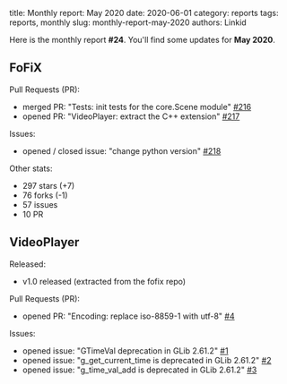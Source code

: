 title: Monthly report: May 2020
date: 2020-06-01
category: reports
tags: reports, monthly
slug: monthly-report-may-2020
authors: Linkid

Here is the monthly report **#24**. You'll find some updates for **May 2020**.


## FoFiX

Pull Requests (PR):

- merged PR: "Tests: init tests for the core.Scene module" [#216](https://github.com/fofix/fofix/pull/216)
- opened PR: "VideoPlayer: extract the C++ extension" [#217](https://github.com/fofix/fofix/pull/217)

Issues:

- opened / closed issue: "change python version" [#218](https://github.com/fofix/fofix/issues/218)

Other stats:

- 297 stars (+7)
- 76 forks (-1)
- 57 issues
- 10 PR


## VideoPlayer

Released:

- v1.0 released (extracted from the fofix repo)

Pull Requests (PR):

- opened PR: "Encoding: replace iso-8859-1 with utf-8" [#4](https://github.com/fofix/python-videoplayer/4)

Issues:

- opened issue: "GTimeVal deprecation in GLib 2.61.2" [#1](https://github.com/fofix/python-videoplayer/issues/)
- opened issue: "g_get_current_time is deprecated in GLib 2.61.2" [#2](https://github.com/fofix/python-videoplayer/issues/)
- opened issue: "g_time_val_add is deprecated in GLib 2.61.2" [#3](https://github.com/fofix/python-videoplayer/issues/)
